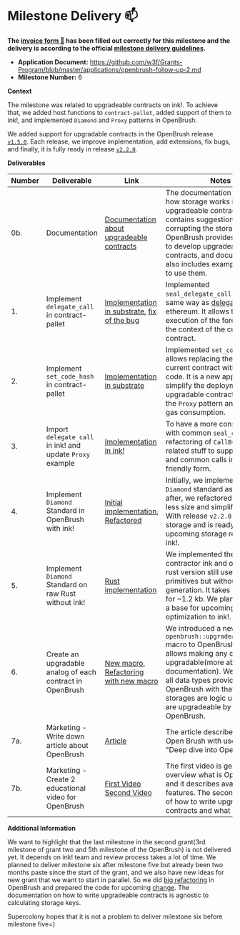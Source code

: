 # Milestone Delivery :mailbox:

**The [invoice form :pencil:](https://docs.google.com/forms/d/e/1FAIpQLSfmNYaoCgrxyhzgoKQ0ynQvnNRoTmgApz9NrMp-hd8mhIiO0A/viewform) has been filled out correctly for this milestone and the delivery is according to the official [milestone delivery guidelines](https://github.com/w3f/Grants-Program/blob/master/docs/milestone-deliverables-guidelines.md).**

- **Application Document:** https://github.com/w3f/Grants-Program/blob/master/applications/openbrush-follow-up-2.md
- **Milestone Number:** 6

**Context**

The milestone was related to upgradeable contracts on ink!.
To achieve that, we added host functions to `contract-pallet`, added support of
them to ink!, and implemented `Diamond` and `Proxy` patterns in OpenBrush.

We added support for upgradable contracts in the OpenBrush release [`v1.5.0`](https://github.com/Supercolony-net/openbrush-contracts/releases/tag/v1.5.0).
Each release, we improve implementation, add extensions, fix bugs, and finally,
it is fully ready in release [`v2.2.0`](https://github.com/Supercolony-net/openbrush-contracts/releases/tag/v2.2.0).

**Deliverables**

| Number | Deliverable                                               | Link                                                                                                                                                                                                                                        | Notes                                                                                                                                                                                                                                                                                                       |
| ------ | --------------------------------------------------------- | ------------------------------------------------------------------------------------------------------------------------------------------------------------------------------------------------------------------------------------------- | ----------------------------------------------------------------------------------------------------------------------------------------------------------------------------------------------------------------------------------------------------------------------------------------------------------- |
| 0b.    | Documentation                                             | [Documentation about upgradeable contracts](https://docs.openbrush.io/smart-contracts/upgradeable)                                                                                                                                          | The documentation describes how storage works in upgradeable contracts and contains suggestions on not corrupting the storage. OpenBrush provides primitives to develop upgradeable contracts, and documentation also includes examples of how to use them.                                                 |
| 1.     | Implement `delegate_call` in contract-pallet              | [Implementation in substrate](https://github.com/paritytech/substrate/pull/10617), [fix of the bug](https://github.com/paritytech/substrate/pull/11771)                                                                                     | Implemented `seal_delegate_call` works in the same way as [delegatecall](https://docs.soliditylang.org/en/v0.8.10/introduction-to-smart-contracts.html#delegatecall-callcode-and-libraries) in ethereum. It allows the execution of the foreign code in the context of the current contract.                |
| 2.     | Implement `set_code_hash` in contract-pallet              | [Implementation in substrate](https://github.com/paritytech/substrate/pull/10690)                                                                                                                                                           | Implemented `set_code_hash` allows replacing the code of the current contract with another code. It is a new approach to simplify the deployment of upgradable contracts that follow the `Proxy` pattern and reduce gas consumption.                                                                        |
| 3.     | Import `delegate_call` in ink! and update `Proxy` example | [Implementation in ink!](https://github.com/paritytech/ink/pull/1133)                                                                                                                                                                       | To have a more consistent API with common `seal_call`, we did refactoring of `CallBuilder` and related stuff to support delegate and common calls in user-friendly form.                                                                                                                                    |
| 4.     | Implement `Diamond` Standard in OpenBrush with ink!       | [Initial implementation](https://github.com/Supercolony-net/openbrush-contracts/pull/93), [Refactored](https://github.com/Supercolony-net/openbrush-contracts/pull/137)                                                                     | Initially, we implemented the `Diamond` standard as in [EIP](https://eips.ethereum.org/EIPS/eip-2535). But after, we refactored it to take less size and simplified API. With release `v2.2.0` it uses new storage and is ready for upcoming storage refactoring in ink!.                                   |
| 5.     | Implement `Diamond` Standard on raw Rust without ink!     | [Rust implementation](https://github.com/Supercolony-net/openbrush-contracts/pull/153)                                                                                                                                                      | We implemented the same contractor ink and on rust. The rust version still uses ink! primitives but without ink! code generation. It takes less space for ~1.2 kb. We plan to use it as a base for upcoming optimization to ink!.                                                                           |
| 6.     | Create an upgradable analog of each contract in OpenBrush | [New macro](https://github.com/Supercolony-net/openbrush-contracts/blob/d6e29f05fd462e4e027de1f2f9177d594a5a0f05/lang/macro/src/lib.rs#L447), [Refactoring with new macro](https://github.com/Supercolony-net/openbrush-contracts/pull/137) | We introduced a new `openbrush::upgradeable_storage` macro to OpenBrush. Macro allows making any data type upgradable(more about it in the documentation). We annotated all data types provided by OpenBrush with that macro. All storages are logic units now and are upgradeable by default in OpenBrush. |
| 7a.    | Marketing - Write down article about OpenBrush            | [Article](https://medium.com/supercolony/deep-dive-into-openbrush-dc04d5cc7825)                                                                                                                                                             | The article describes features of Open Brush with use cases - "Deep dive into OpenBrush"                                                                                                                                                                                                                    |
| 7b.    | Marketing - Create 2 educational video for OpenBrush      | [First Video](https://www.youtube.com/watch?v=rlROrqbYPeE) [Second Video](https://www.youtube.com/watch?v=eo_cY8lVNes)                                                                                                                      | The first video is general overview what is OpenBrush and it describes available features. The second describes of how to write upgradeable contracts and what is it.                                                                                                                                       |

**Additional Information**

We want to highlight that the last milestone in the second grant(3rd milestone of
grant two and 5th milestone of the OpenBrush) is not delivered yet. It depends on
ink! team and review process takes a lot of time. We planned to deliver milestone
six after milestone five but already been two months paste since the start of the
grant, and we also have new ideas for new grant that we want to start in parallel.
So we did [big refactoring](https://github.com/Supercolony-net/openbrush-contracts/pull/137)
in OpenBrush and prepared the code for upcoming [change](https://github.com/paritytech/ink/issues/1134).
The documentation on how to write upgradeable contracts is agnostic to calculating storage keys.

Supercolony hopes that it is not a problem to deliver milestone six before milestone five=)
